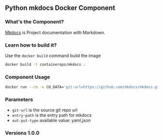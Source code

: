 ## Python mkdocs Docker Component

### What's the Component?
[Mkdocs](https://github.com/mkdocs/mkdocs/) is Project documentation with Markdown.

### Learn how to build it?
Use the `docker build` command build the image
```bash
docker build -t containerops/mkdocs .
```

### Component Usage
```bash
docker run --rm -e CO_DATA='git-url=https://github.com/mkdocs/mkdocs.git entry-path=.' containerops/mkdocs
```

### Parameters
- `git-url` is the source git repo url
- `entry-path` is the entry path for mkdocs
- `out-put-type` available value: yaml,json

### Versions 1.0.0

